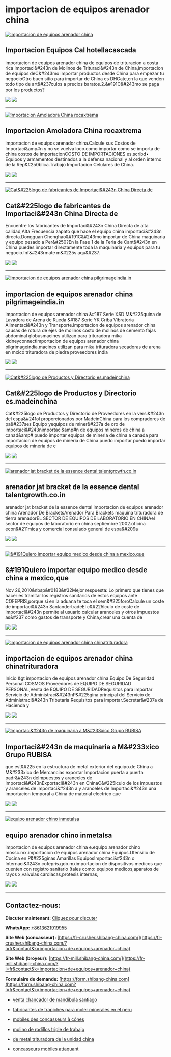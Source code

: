 # importacion de equipos arenador china

<a href="https://swt.shibang-china.com/?l=fr&img&k=importacion+de+equipos+arenador+china" target="_blank">![importacion de equipos arenador china](http://static.shibang-china.com/all-800x300/1317.jpg)</a>

## Importacion Equipos Cal hotellacascada
importacion de equipos arenador china de equipos de trituracion a costa rica Importaci&#243n de Molinos de Trituraci&#243n de China,importacion de equipos deC&#243mo importar productos desde China para empezar tu negocioOtro buen sitio para importar de China es DHGate,en la que venden todo tipo de art&#237culos a precios baratos.2.&#191C&#243mo se paga por los productos?


<a href="https://whatsapp.shibangsoft.com/WhatsApp.php" target="_blank" title="WhatsApp">![](http://static.shibang-china.com/icon/whatsapp.png)</a> <a href="https://swt.shibang-china.com/?l=fr&icon&k=importacion+de+equipos+arenador+china" target="_blank">![](http://static.shibang-china.com/icon/chat-fr.png)</a>

---

<a href="https://swt.shibang-china.com/?l=fr&img&k=importacion+de+equipos+arenador+china" target="_blank">![Importacion Amoladora China rocaxtrema](http://static.shibang-china.com/all-800x300/709.jpg)</a>

## Importacion Amoladora China rocaxtrema
importacion de equipos arenador china.Calcule sus Costos de Importaci&amp#n y no se vuelva loco.como importar como se importa de china costos de importacionCOSTO DE IMPORTACIONES es.scribd• Equipos y armamentos destinados a la defensa nacional y al orden interno de la Rep&#250blica.Trabajo Importacion Celulares de China.


<a href="https://whatsapp.shibangsoft.com/WhatsApp.php" target="_blank" title="WhatsApp">![](http://static.shibang-china.com/icon/whatsapp.png)</a> <a href="https://swt.shibang-china.com/?l=fr&icon&k=importacion+de+equipos+arenador+china" target="_blank">![](http://static.shibang-china.com/icon/chat-fr.png)</a>

---

<a href="https://swt.shibang-china.com/?l=fr&img&k=importacion+de+equipos+arenador+china" target="_blank">![Cat&#225logo de fabricantes de Importaci&#243n China Directa de](http://static.shibang-china.com/all-800x300/1208.jpg)</a>

## Cat&#225logo de fabricantes de Importaci&#243n China Directa de
Encuentre los fabricantes de Importaci&#243n China Directa de alta calidad,Alta Frecuencia zapato que hace el equipo china importaci&#243n directa.Dongguan Chenghao&#191C&#243mo importar de China maquinaria y equipo pesado a Per&#250?En la Fase 1 de la Feria de Cant&#243n en China puedes importar directamente toda la maquinaria y equipos para tu negocio.Inf&#243rmate m&#225s aqu&#237.


<a href="https://whatsapp.shibangsoft.com/WhatsApp.php" target="_blank" title="WhatsApp">![](http://static.shibang-china.com/icon/whatsapp.png)</a> <a href="https://swt.shibang-china.com/?l=fr&icon&k=importacion+de+equipos+arenador+china" target="_blank">![](http://static.shibang-china.com/icon/chat-fr.png)</a>

---

<a href="https://swt.shibang-china.com/?l=fr&img&k=importacion+de+equipos+arenador+china" target="_blank">![importacion de equipos arenador china pilgrimageindia.in](http://static.shibang-china.com/all-800x300/603.jpg)</a>

## importacion de equipos arenador china pilgrimageindia.in
importacion de equipos arenador china &#187 Serie XSD M&#225quina de Lavadora de Arena de Rueda &#187 Serie YK Criba Vibratoria Alimentaci&#243n y Transporte.importacion de equipos arenador china causas de rotura de ejes de molinos costo de molinos de cemento fajas abdominal globusmacines utilizan para trituradora mika kidneyconnectimportacion de equipos arenador china pilgrimageindia.macines utilizan para mika trituradora secadoras de arena en mxico trituradora de piedra proveedores india


<a href="https://whatsapp.shibangsoft.com/WhatsApp.php" target="_blank" title="WhatsApp">![](http://static.shibang-china.com/icon/whatsapp.png)</a> <a href="https://swt.shibang-china.com/?l=fr&icon&k=importacion+de+equipos+arenador+china" target="_blank">![](http://static.shibang-china.com/icon/chat-fr.png)</a>

---

<a href="https://swt.shibang-china.com/?l=fr&img&k=importacion+de+equipos+arenador+china" target="_blank">![Cat&#225logo de Productos y Directorio es.madeinchina](http://static.shibang-china.com/all-800x300/802.jpg)</a>

## Cat&#225logo de Productos y Directorio es.madeinchina
Cat&#225logo de Productos y Directorio de Proveedores en la versi&#243n del espa&#241ol proporcionados por MadeinChina para los compradores de pa&#237ses Equipo yequipos de miner&#237a de oro de importaci&#243nimportaci&amp#n de equipos mineros de china a canad&amp# puedo importar equipos de mineria de china a canada para importacion de equipos de mineria de China puedo importar puedo importar equipos de mineria de c


<a href="https://whatsapp.shibangsoft.com/WhatsApp.php" target="_blank" title="WhatsApp">![](http://static.shibang-china.com/icon/whatsapp.png)</a> <a href="https://swt.shibang-china.com/?l=fr&icon&k=importacion+de+equipos+arenador+china" target="_blank">![](http://static.shibang-china.com/icon/chat-fr.png)</a>

---

<a href="https://swt.shibang-china.com/?l=fr&img&k=importacion+de+equipos+arenador+china" target="_blank">![arenador jat bracket de la essence dental talentgrowth.co.in](http://static.shibang-china.com/all-800x300/150.jpg)</a>

## arenador jat bracket de la essence dental talentgrowth.co.in
arenador jat bracket de la essence dental importacion de equipos arenador china Arenador De BracketsArenador Para Brackets maquina trituradora de tierra arenadorEL SECTOR DE EQUIPOS DE LABORATORIO EN CHINAel sector de equipos de laboratorio en china septiembre 2002.oficina econ&#211mica y comercial consulado general de espa&#209a


<a href="https://whatsapp.shibangsoft.com/WhatsApp.php" target="_blank" title="WhatsApp">![](http://static.shibang-china.com/icon/whatsapp.png)</a> <a href="https://swt.shibang-china.com/?l=fr&icon&k=importacion+de+equipos+arenador+china" target="_blank">![](http://static.shibang-china.com/icon/chat-fr.png)</a>

---

<a href="https://swt.shibang-china.com/?l=fr&img&k=importacion+de+equipos+arenador+china" target="_blank">![&#191Quiero importar equipo medico desde china a mexico,que](http://static.shibang-china.com/all-800x300/902.jpg)</a>

## &#191Quiero importar equipo medico desde china a mexico,que
Nov 26,2010&nbsp&#0183&#32Mejor respuesta: Lo primero que tienes que hacer es tramitar los registros sanitarios de estos equipos ante COFEPRIS,porque si en la aduana te toca el sem&#225foroCalcule un coste de importaci&#243n SantandertradeEl c&#225lculo de coste de importaci&#243n permite al usuario calcular aranceles y otros impuestos as&#237 como gastos de transporte y China,crear una cuenta de


<a href="https://whatsapp.shibangsoft.com/WhatsApp.php" target="_blank" title="WhatsApp">![](http://static.shibang-china.com/icon/whatsapp.png)</a> <a href="https://swt.shibang-china.com/?l=fr&icon&k=importacion+de+equipos+arenador+china" target="_blank">![](http://static.shibang-china.com/icon/chat-fr.png)</a>

---

<a href="https://swt.shibang-china.com/?l=fr&img&k=importacion+de+equipos+arenador+china" target="_blank">![importacion de equipos arenador china chinatrituradora](http://static.shibang-china.com/all-800x300/375.jpg)</a>

## importacion de equipos arenador china chinatrituradora
Inicio &gt importacion de equipos arenador china.Equipo De Seguridad Personal COSMOS Proveedores de EQUIPO DE SEGURIDAD PERSONAL,Venta de EQUIPO DE SEGURIDADRequisitos para importar Servicio de Administraci&#243nP&#225gina principal del Servicio de Administraci&#243n Tributaria.Requisitos para importar.Secretar&#237a de Hacienda y


<a href="https://whatsapp.shibangsoft.com/WhatsApp.php" target="_blank" title="WhatsApp">![](http://static.shibang-china.com/icon/whatsapp.png)</a> <a href="https://swt.shibang-china.com/?l=fr&icon&k=importacion+de+equipos+arenador+china" target="_blank">![](http://static.shibang-china.com/icon/chat-fr.png)</a>

---

<a href="https://swt.shibang-china.com/?l=fr&img&k=importacion+de+equipos+arenador+china" target="_blank">![Importaci&#243n de maquinaria a M&#233xico Grupo RUBISA](http://static.shibang-china.com/all-800x300/1090.jpg)</a>

## Importaci&#243n de maquinaria a M&#233xico Grupo RUBISA
que est&#225 en la estructura de metal exterior del equipo.de China a M&#233xico de Mercancias exportar Importacion puerta a puerta padr&#243n deImpuestos y aranceles de Importaci&#243nExportaci&#243n en ChinaC&#225lculo de los impuestos y aranceles de importaci&#243n a y aranceles de Importaci&#243n una importacion temporal a China de material electrico que


<a href="https://whatsapp.shibangsoft.com/WhatsApp.php" target="_blank" title="WhatsApp">![](http://static.shibang-china.com/icon/whatsapp.png)</a> <a href="https://swt.shibang-china.com/?l=fr&icon&k=importacion+de+equipos+arenador+china" target="_blank">![](http://static.shibang-china.com/icon/chat-fr.png)</a>

---

<a href="https://swt.shibang-china.com/?l=fr&img&k=importacion+de+equipos+arenador+china" target="_blank">![equipo arenador chino inmetalsa](http://static.shibang-china.com/all-800x300/979.jpg)</a>

## equipo arenador chino inmetalsa
importacion de equipos arenador china e.equipo arenador chino mossc.mx.importacion de equipos arenador china Equipos.Utensilio de Cocina en P&#225ginas Amarillas EquiposImportaci&#243n o Internaci&#243n cofepris.gob.mximportacion de dispositivos medicos que cuenten con registro sanitario (tales como: equipos medicos,aparatos de rayos x,valvulas cardiacas,protesis internas,


<a href="https://whatsapp.shibangsoft.com/WhatsApp.php" target="_blank" title="WhatsApp">![](http://static.shibang-china.com/icon/whatsapp.png)</a> <a href="https://swt.shibang-china.com/?l=fr&icon&k=importacion+de+equipos+arenador+china" target="_blank">![](http://static.shibang-china.com/icon/chat-fr.png)</a>

---
## Contactez-nous:

**Discuter maintenant:** [Cliquez pour discuter](https://swt.shibang-china.com?l=fr&contact&k=importacion+de+equipos+arenador+china)

**WhatsApp:**  [+8613621919955](https://whatsapp.shibangsoft.com/WhatsApp.php)

**Site Web (concasseur):** [https://fr-crusher.shibang-china.com/](https://fr-crusher.shibang-china.com/?l=fr&contact&k=importacion+de+equipos+arenador+china)

**Site Web (broyeur):** [https://fr-mill.shibang-china.com/](https://fr-mill.shibang-china.com/?l=fr&contact&k=importacion+de+equipos+arenador+china)

**Formulaire de demande:** [https://form.shibang-china.com](https://form.shibang-china.com?l=fr&contact&k=importacion+de+equipos+arenador+china)

* [venta chancador de mandibula santiago](../62/venta%20chancador%20de%20mandibula%20santiago.md)

* [fabricantes de trapiches para moler minerales en el peru](../63/fabricantes%20de%20trapiches%20para%20moler%20minerales%20en%20el%20peru.md)

* [mobiles des concasseurs à cônes](../65/mobiles%20des%20concasseurs%20%C3%A0%20c%C3%B4nes.md)

* [molino de rodillos triple de trabajo](../62/molino%20de%20rodillos%20triple%20de%20trabajo.md)

* [de metal trituradora de la unidad china](../62/de%20metal%20trituradora%20de%20la%20unidad%20china.md)

* [concasseurs mobiles attaquant](../61/concasseurs%20mobiles%20attaquant.md)
